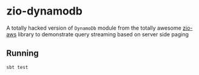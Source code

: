 # zio-dynamodb

A totally hacked version of `DynamoDb` module from the totally awesome [zio-aws](https://github.com/vigoo/zio-aws) library to 
demonstrate query streaming based on server side paging

## Running 

    sbt test    
